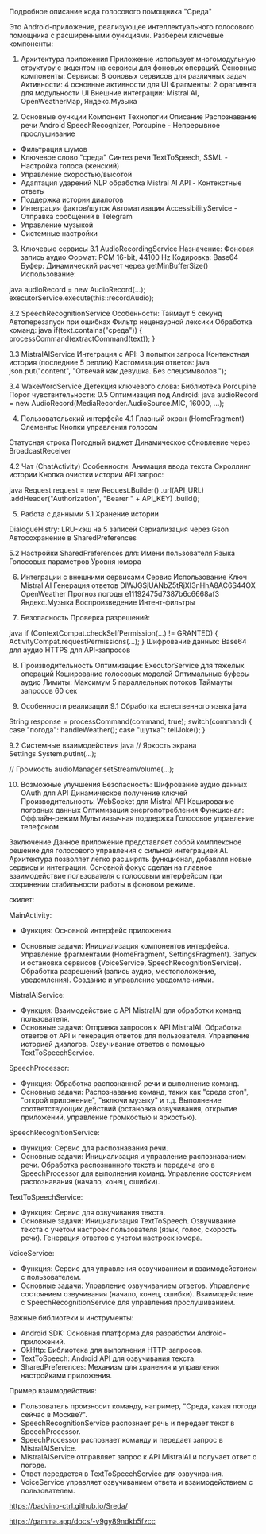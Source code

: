 Подробное описание кода голосового помощника "Среда"


Это Android-приложение, реализующее интеллектуального голосового помощника с расширенными функциями. Разберем ключевые компоненты:

1. Архитектура приложения
Приложение использует многомодульную структуру с акцентом на сервисы для фоновых операций. Основные компоненты:
Сервисы: 8 фоновых сервисов для различных задач
Активности: 4 основные активности для UI
Фрагменты: 2 фрагмента для модульности UI
Внешние интеграции: Mistral AI, OpenWeatherMap, Яндекс.Музыка

2. Основные функции
Компонент	Технологии	Описание
Распознавание речи	Android SpeechRecognizer, Porcupine	- Непрерывное прослушивание
- Фильтрация шумов
- Ключевое слово "среда"
Синтез речи	TextToSpeech, SSML	- Настройка голоса (женский)
- Управление скоростью/высотой
- Адаптация ударений
NLP обработка	Mistral AI API	- Контекстные ответы
- Поддержка истории диалогов
- Интеграция фактов/шуток
Автоматизация	AccessibilityService	- Отправка сообщений в Telegram
- Управление музыкой
- Системные настройки

3. Ключевые сервисы
3.1 AudioRecordingService
Назначение: Фоновая запись аудио
Формат: PCM 16-bit, 44100 Hz
Кодировка: Base64
Буфер: Динамический расчет через getMinBufferSize()
Использование:

java
audioRecord = new AudioRecord(...);
executorService.execute(this::recordAudio);

3.2 SpeechRecognitionService
Особенности:
Таймаут 5 секунд
Автоперезапуск при ошибках
Фильтр нецензурной лексики
Обработка команд:
java
if(text.contains("среда")) {
    processCommand(extractCommand(text));
}

3.3 MistralAIService
Интеграция с API:
3 попытки запроса
Контекстная история (последние 5 реплик)
Кастомизация ответов:
java
json.put("content", "Отвечай как девушка. Без спецсимволов.");

3.4 WakeWordService
Детекция ключевого слова:
Библиотека Porcupine
Порог чувствительности: 0.5
Оптимизация под Android:
java
audioRecord = new AudioRecord(MediaRecorder.AudioSource.MIC, 16000, ...);

4. Пользовательский интерфейс
4.1 Главный экран (HomeFragment)
Элементы:
Кнопки управления голосом

Статусная строка
Погодный виджет
Динамическое обновление через BroadcastReceiver

4.2 Чат (ChatActivity)
Особенности:
Анимация ввода текста
Скроллинг истории
Кнопка очистки истории
API запрос:

java
Request request = new Request.Builder()
    .url(API_URL)
    .addHeader("Authorization", "Bearer " + API_KEY)
    .build();
    
5. Работа с данными
5.1 Хранение истории
   
DialogueHistry:
LRU-кэш на 5 записей
Сериализация через Gson
Автосохранение в SharedPreferences

5.2 Настройки
SharedPreferences для:
Имени пользователя
Языка
Голосовых параметров
Уровня юмора

6. Интеграции с внешними сервисами
Сервис	Использование	Ключ
Mistral AI	Генерация ответов	DlWJGSjUANbZ5tRjXI3nHhA8AC6S44OX
OpenWeather	Прогноз погоды	e11192475d7387b6c6668af3
Яндекс.Музыка	Воспроизведение	Интент-фильтры

8. Безопасность
Проверка разрешений:

java
if (ContextCompat.checkSelfPermission(...) != GRANTED) {
    ActivityCompat.requestPermissions(...);
}
Шифрование данных:
Base64 для аудио
HTTPS для API-запросов

8. Производительность
Оптимизации:
ExecutorService для тяжелых операций
Кэширование голосовых моделей
Оптимальные буферы аудио
Лимиты:
Максимум 5 параллельных потоков
Таймауты запросов 60 сек

9. Особенности реализации
9.1 Обработка естественного языка
java

String response = processCommand(command, true);
switch(command) {
    case "погода": handleWeather();
    case "шутка": tellJoke();
}

9.2 Системные взаимодействия
java
// Яркость экрана
Settings.System.putInt(...);

// Громкость
audioManager.setStreamVolume(...);

10. Возможные улучшения
Безопасность:
Шифрование аудио данных
OAuth для API
Динамическое получение ключей
Производительность:
WebSocket для Mistral API
Кэширование погодных данных
Оптимизация энергопотребления
Функционал:
Оффлайн-режим
Мультиязычная поддержка
Голосовое управление телефоном


Заключение
Данное приложение представляет собой комплексное решение для голосового управления с сильной интеграцией AI. Архитектура позволяет легко расширять функционал, добавляя новые сервисы и интеграции. Основной фокус сделан на плавное взаимодействие пользователя с голосовым интерфейсом при сохранении стабильности работы в фоновом режиме.





скилет:

MainActivity:
- Функция: Основной интерфейс приложения.

- Основные задачи:
Инициализация компонентов интерфейса.
Управление фрагментами (HomeFragment, SettingsFragment).
Запуск и остановка сервисов (VoiceService, SpeechRecognitionService).
Обработка разрешений (запись аудио, местоположение, уведомления).
Создание и управление уведомлениями.

MistralAIService:
- Функция: Взаимодействие с API MistralAI для обработки команд пользователя.
- Основные задачи:
Отправка запросов к API MistralAI.
Обработка ответов от API и генерация ответов для пользователя.
Управление историей диалогов.
Озвучивание ответов с помощью TextToSpeechService.

SpeechProcessor:
- Функция: Обработка распознанной речи и выполнение команд.
- Основные задачи:
Распознавание команд, таких как "среда стоп", "открой приложение", "включи музыку" и т.д.
Выполнение соответствующих действий (остановка озвучивания, открытие приложений, управление громкостью и яркостью).

SpeechRecognitionService:
- Функция: Сервис для распознавания речи.
- Основные задачи:
Инициализация и управление распознаванием речи.
Обработка распознанного текста и передача его в SpeechProcessor для выполнения команд.
Управление состоянием распознавания (начало, конец, ошибки).

TextToSpeechService:
- Функция: Сервис для озвучивания текста.
- Основные задачи:
Инициализация TextToSpeech.
Озвучивание текста с учетом настроек пользователя (язык, голос, скорость речи).
Генерация ответов с учетом настроек юмора.

VoiceService:
- Функция: Сервис для управления озвучиванием и взаимодействием с пользователем.
- Основные задачи:
Управление озвучиванием ответов.
Управление состоянием озвучивания (начало, конец, ошибки).
Взаимодействие с SpeechRecognitionService для управления прослушиванием.




Важные библиотеки и инструменты:
- Android SDK: Основная платформа для разработки Android-приложений.
- OkHttp: Библиотека для выполнения HTTP-запросов.
- TextToSpeech: Android API для озвучивания текста.
- SharedPreferences: Механизм для хранения и управления настройками приложения.

Пример взаимодействия:
- Пользователь произносит команду, например, "Среда, какая погода сейчас в Москве?".
- SpeechRecognitionService распознает речь и передает текст в SpeechProcessor.
- SpeechProcessor распознает команду и передает запрос в MistralAIService.
- MistralAIService отправляет запрос к API MistralAI и получает ответ о погоде.
- Ответ передается в TextToSpeechService для озвучивания.
- VoiceService управляет озвучиванием ответа и взаимодействием с пользователем.


https://badvino-ctrl.github.io/Sreda/


https://gamma.app/docs/-v9gy89ndkb5fzcc
